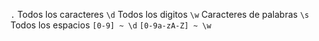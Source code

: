 `.` Todos los caracteres
`\d` Todos los digitos
`\w` Caracteres de palabras
`\s` Todos los espacios
`[0-9] ~ \d`
`[0-9a-zA-Z] ~ \w`
